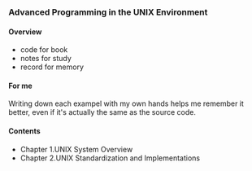 ### Advanced Programming in the UNIX Environment

#### Overview
- code for book
- notes for study
- record for memory

#### For me
Writing down each exampel with my own hands helps me remember it better, even if it's actually the same as the source code.

#### Contents
- Chapter 1.UNIX System Overview
- Chapter 2.UNIX Standardization and Implementations

